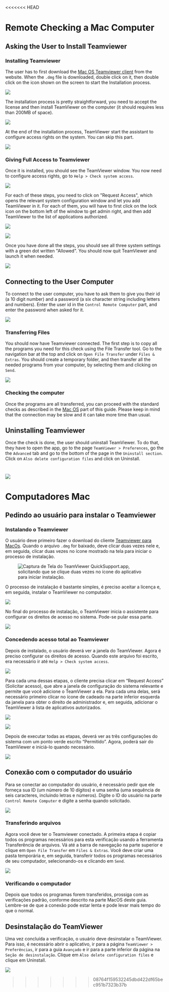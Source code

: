 <<<<<<< HEAD
# Remote Checking a Mac Computer

## Asking the User to Install Teamviewer

### Installing Teamviewer

The user has to first download the [Mac OS Teamviewer client](https://www.teamviewer.com/en/download/mac-os/) from the website. When the `.dmg` file is downloaded, double click on it, then double click on the icon shown on the screen to start the Installation process.

![](../img/tv_icon.png)

The installation process is pretty straightforward, you need to accept the license and then install TeamViewer on the computer (it should requires less than 200MB of space).

![](../img/tv_install.png)

At the end of the installation process, TeamViewer start the assistant to configure access rights on the system. You can skip this part.

![](../img/tv_install2.png)

### Giving Full Access to Teamviewer

Once it is installed, you should see the TeamViewer window. You now need to configure access rights, go to `Help > Check system access`.

![](../img/tv_system.png)

For each of these steps, you need to click on "Request Access", which opens the relevant system configuration window and let you add TeamViewer in it. For each of them, you will have to first click on the lock icon on the bottom left of the window to get admin right, and then add TeamViewer to the list of applications authorized.

![](../img/tv_system2.png)

![](../img/tv_system3.png)

Once you have done all the steps, you should see all three system settings with a green dot written "Allowed". You should now quit TeamViewer and launch it when needed.

![](../img/tv_system4.png)

## Connecting to the User Computer

To connect to the user computer, you have to ask them to give you their id (a 10 digit number) and a password (a six character string including letters and numbers). Enter the user id in the `Control Remote Computer` part, and enter the password when asked for it.

![](../img/tv_connect.png)

### Transferring Files

You should now have Teamviewer connected. The first step is to copy all the programs you need for this check using the File Transfer tool. Go to the navigation bar at the top and click on `Open File Transfer` under `Files & Extras`. You should create a temporary folder, and then transfer all the needed programs from your computer, by selecting them and clicking on `Send`.

![](../img/tv_transfer.png)

### Checking the computer

Once the programs are all transferred, you can proceed with the standard checks as described in the [Mac OS](mac.md) part of this guide. Please keep in mind that the connection may be slow and it can take more time than usual.

## Uninstalling Teamviewer

Once the check is done, the user should uninstall TeamViewer. To do that, they have to open the app, go to the page `TeamViewer > Preferences`, go the the `Advanced` tab and go to the bottom of the page in the `Uninstall section`. Click on `Also delete configuration files` and click on Uninstall.

![](../img/tv_uninstall.png)
=======
# Computadores Mac

## Pedindo ao usuário para instalar o Teamviewer

### Instalando o Teamviewer

O usuário deve primeiro fazer o download do cliente [Teamviewer para MacOs](https://www.teamviewer.com/pt/download/mac-os/). Quando o arquivo `.dmg` for baixado, deve clicar duas vezes nele e, em seguida, clicar duas vezes no ícone mostrado na tela para iniciar o processo de instalação.

<figure><img src="../.gitbook/assets/Captura de Tela 2024-12-01 às 19.10.50.jpg" alt="Captura de Tela do TeamViewer QuickSupport.app, solicitando que se clique duas vezes no ícone do aplicativo para iniciar instalação."><figcaption></figcaption></figure>

O processo de instalação é bastante simples, é preciso aceitar a licença e, em seguida, instalar o TeamViewer no computador.

![](../.gitbook/assets/tv_install.png)

No final do processo de instalação, o TeamViewer inicia o assistente para configurar os direitos de acesso no sistema. Pode-se pular essa parte.

![](../.gitbook/assets/tv_install2.png)

### Concedendo acesso total ao Teamviewer

Depois de instalado, o usuário deverá ver a janela do TeamViewer. Agora é preciso configurar os direitos de acesso. Quando este arquivo foi escrito, era necessário ir até `Help > Check system access`.

![](../.gitbook/assets/tv_system.png)

Para cada uma dessas etapas, o cliente precisa clicar em “Request Access” (Solicitar acesso), que abre a janela de configuração do sistema relevante e permite que você adicione o TeamViewer a ela. Para cada uma delas, será necessário primeiro clicar no ícone de cadeado na parte inferior esquerda da janela para obter o direito de administrador e, em seguida, adicionar o TeamViewer à lista de aplicativos autorizados.

![](../.gitbook/assets/tv_system2.png)

![](../.gitbook/assets/tv_system3.png)

Depois de executar todas as etapas, deverá ver as três configurações do sistema com um ponto verde escrito “Permitido”. Agora, poderá sair do TeamViewer e iniciá-lo quando necessário.

![](../.gitbook/assets/tv_system4.png)

## Conexão com o computador do usuário

Para se conectar ao computador do usuário, é necessário pedir que ele forneça sua ID (um número de 10 dígitos) e uma senha (uma sequência de seis caracteres, incluindo letras e números). Digite o ID do usuário na parte `Control Remote Computer` e digite a senha quando solicitado.

![](../.gitbook/assets/tv_connect.png)

### Transferindo arquivos

Agora você deve ter o Teamviewer conectado. A primeira etapa é copiar todos os programas necessários para esta verificação usando a ferramenta Transferência de arquivos. Vá até a barra de navegação na parte superior e clique em `Open File Transfer` em `Files & Extras`. Você deve criar uma pasta temporária e, em seguida, transferir todos os programas necessários de seu computador, selecionando-os e clicando em `Send`.

![](../.gitbook/assets/tv_transfer.png)

### Verificando o computador

Depois que todos os programas forem transferidos, prossiga com as verificações padrão, conforme descrito na parte MacOS deste guia. Lembre-se de que a conexão pode estar lenta e pode levar mais tempo do que o normal.

## Desinstalação do TeamViewer

Uma vez concluída a verificação, o usuário deve desinstalar o TeamViewer. Para isso, é necessário abrir o aplicativo, ir para a página `TeamViewer > Preferências`, ir para a guia `Avançado` e ir para a parte inferior da página na `Seção de desinstalação`. Clique em `Also delete configuration files` e clique em Uninstall.

![](../.gitbook/assets/tv_uninstall.png)
>>>>>>> 08764f159532245dbd422df65bec951b7323b37b
